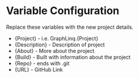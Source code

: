 # Variable Configuration

Replace these variables with the new project details.

* {Project} - i.e. GraphLinq.{Project}
* {Description} - Description of project
* {About} - More about the project
* {Build} - Built with information about the project
* {Repo} - ends with .git
* {URL} - GitHub Link
